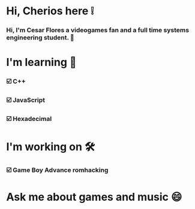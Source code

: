 # Hi, Cherios here ❕

<!--
**pscherios/pscherios** is a ✨ _special_ ✨ repository because its `README.md` (this file) appears on your GitHub profile.

Here are some ideas to get you started:

- 🔭 I’m currently working on GBA romhacking
- 🌱 I’m currently learning C++ and Javascript
- 🤔 I’m looking for help with Hexadecimal lenguaje
- 💬 Ask me about videogames
-->

### Hi, I'm Cesar Flores a videogames fan and a full time systems engineering student. 📘

# I'm learning 📖

### ☑️ C++
### ☑️ JavaScript
### ☑️ Hexadecimal

# I'm working on 🛠️

### ☑️ Game Boy Advance romhacking

# Ask me about games and music 😄
